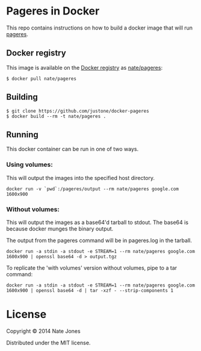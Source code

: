 # Pageres in Docker

This repo contains instructions on how to build a docker image that will run
[pageres](https://github.com/sindresorhus/pageres).

## Docker registry

This image is available on the [Docker registry](https://index.docker.io/) as
[nate/pageres](https://index.docker.io/u/nate/pageres/):

```
$ docker pull nate/pageres
```

## Building

```
$ git clone https://github.com/justone/docker-pageres
$ docker build --rm -t nate/pageres .
```

## Running

This docker container can be run in one of two ways.

### Using volumes:

This will output the images into the specified host directory.

```
docker run -v `pwd`:/pageres/output --rm nate/pageres google.com 1600x900
```

### Without volumes:

This will output the images as a base64'd tarball to stdout.  The base64 is because docker munges the binary output.

The output from the pageres command will be in pageres.log in the tarball.

```
docker run -a stdin -a stdout -e STREAM=1 --rm nate/pageres google.com 1600x900 | openssl base64 -d > output.tgz
```

To replicate the 'with volumes' version without volumes, pipe to a tar command:

```
docker run -a stdin -a stdout -e STREAM=1 --rm nate/pageres google.com 1600x900 | openssl base64 -d | tar -xzf - --strip-components 1
```

# License

Copyright © 2014 Nate Jones

Distributed under the MIT license.
